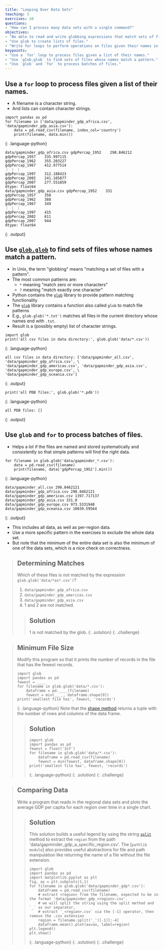```yaml
---
title: "Looping Over Data Sets"
teaching: 5
exercises: 10
questions:
- "How can I process many data sets with a single command?"
objectives:
- "Be able to read and write globbing expressions that match sets of files."
- "Use glob to create lists of files."
- "Write for loops to perform operations on files given their names in a list."
keypoints:
- "Use a `for` loop to process files given a list of their names."
- "Use `glob.glob` to find sets of files whose names match a pattern."
- "Use `glob` and `for` to process batches of files."
---
```


## Use a `for` loop to process files given a list of their names.

*   A filename is a character string.
*   And lists can contain character strings.

~~~
import pandas as pd
for filename in ['data/gapminder_gdp_africa.csv', 'data/gapminder_gdp_asia.csv']:
    data = pd.read_csv(filename, index_col='country')
    print(filename, data.min())
~~~
{: .language-python}
~~~
data/gapminder_gdp_africa.csv gdpPercap_1952    298.846212
gdpPercap_1957    335.997115
gdpPercap_1962    355.203227
gdpPercap_1967    412.977514
⋮ ⋮ ⋮
gdpPercap_1997    312.188423
gdpPercap_2002    241.165877
gdpPercap_2007    277.551859
dtype: float64
data/gapminder_gdp_asia.csv gdpPercap_1952    331
gdpPercap_1957    350
gdpPercap_1962    388
gdpPercap_1967    349
⋮ ⋮ ⋮
gdpPercap_1997    415
gdpPercap_2002    611
gdpPercap_2007    944
dtype: float64
~~~
{: .output}

## Use [`glob.glob`](https://docs.python.org/3/library/glob.html#glob.glob) to find sets of files whose names match a pattern.

*   In Unix, the term "globbing" means "matching a set of files with a pattern".
*   The most common patterns are:
    *   `*` meaning "match zero or more characters"
    *   `?` meaning "match exactly one character"
*   Python contains the [`glob`](https://docs.python.org/3/library/glob.html) library to provide pattern matching functionality
*   The [`glob`](https://docs.python.org/3/library/glob.html) library contains a function also called `glob` to match file patterns
*   E.g., `glob.glob('*.txt')` matches all files in the current directory 
    whose names end with `.txt`.
*   Result is a (possibly empty) list of character strings.

~~~
import glob
print('all csv files in data directory:', glob.glob('data/*.csv'))
~~~
{: .language-python}
~~~
all csv files in data directory: ['data/gapminder_all.csv', 'data/gapminder_gdp_africa.csv', \
'data/gapminder_gdp_americas.csv', 'data/gapminder_gdp_asia.csv', 'data/gapminder_gdp_europe.csv', \
'data/gapminder_gdp_oceania.csv']
~~~
{: .output}

~~~
print('all PDB files:', glob.glob('*.pdb'))
~~~
{: .language-python}
~~~
all PDB files: []
~~~
{: .output}

## Use `glob` and `for` to process batches of files.

*   Helps a lot if the files are named and stored systematically and consistently
    so that simple patterns will find the right data.

~~~
for filename in glob.glob('data/gapminder_*.csv'):
    data = pd.read_csv(filename)
    print(filename, data['gdpPercap_1952'].min())
~~~
{: .language-python}
~~~
data/gapminder_all.csv 298.8462121
data/gapminder_gdp_africa.csv 298.8462121
data/gapminder_gdp_americas.csv 1397.717137
data/gapminder_gdp_asia.csv 331.0
data/gapminder_gdp_europe.csv 973.5331948
data/gapminder_gdp_oceania.csv 10039.59564
~~~
{: .output}

*   This includes all data, as well as per-region data.
*   Use a more specific pattern in the exercises to exclude the whole data set.
*   But note that the minimum of the entire data set is also the minimum of one of the data sets,
    which is a nice check on correctness.

> ## Determining Matches
>
> Which of these files is *not* matched by the expression `glob.glob('data/*as*.csv')`?
>
> 1. `data/gapminder_gdp_africa.csv`
> 2. `data/gapminder_gdp_americas.csv`
> 3. `data/gapminder_gdp_asia.csv`
> 4. 1 and 2 are not matched.
>
> > ## Solution
> >
> > 1 is not matched by the glob.
> {: .solution}
{: .challenge}

> ## Minimum File Size
>
> Modify this program so that it prints the number of records in
> the file that has the fewest records.
>
> ~~~
> import glob
> import pandas as pd
> fewest = ____
> for filename in glob.glob('data/*.csv'):
>     dataframe = pd.____(filename)
>     fewest = min(____, dataframe.shape[0])
> print('smallest file has', fewest, 'records')
> ~~~
> {: .language-python}
> Note that the [shape method](https://pandas.pydata.org/pandas-docs/stable/reference/api/pandas.DataFrame.shape.html)
> returns a tuple with the number of rows and columns of the data frame.
>
> > ## Solution
> > ~~~
> > import glob
> > import pandas as pd
> > fewest = float('Inf')
> > for filename in glob.glob('data/*.csv'):
> >     dataframe = pd.read_csv(filename)
> >     fewest = min(fewest, dataframe.shape[0])
> > print('smallest file has', fewest, 'records')
> > ~~~
> > {: .language-python}
> {: .solution}
{: .challenge}

> ## Comparing Data
>
> Write a program that reads in the regional data sets
> and plots the average GDP per capita for each region over time
> in a single chart.
> > ## Solution
> > This solution builds a useful legend by using the string [`split`](https://docs.python.org/3/library/stdtypes.html#str.split) method to
> > extract the `region` from the path 'data/gapminder_gdp_a_specific_region.csv'. The [`pathlib module`]
> > also provides useful abstractions for file and path manipulation like returning the name of a file 
> > without the file extension.
> > ~~~
> > import glob
> > import pandas as pd
> > import matplotlib.pyplot as plt
> > fig, ax = plt.subplots(1,1)
> > for filename in glob.glob('data/gapminder_gdp*.csv'):
> >     dataframe = pd.read_csv(filename)
> >     # extract <region> from the filename, expected to be in the format 'data/gapminder_gdp_<region>.csv'.
> >     # we will split the string using the split method and `_` as our separator,
> >     # extract `_<region>.csv` via the [-1] operator, then remove the .csv extension
> >     region = filename.split('_')[-1][:-4] 
> >     dataframe.mean().plot(ax=ax, label=region)
> > plt.legend()
> > plt.show()
> > ~~~
> > {: .language-python}
> {: .solution}
{: .challenge}

